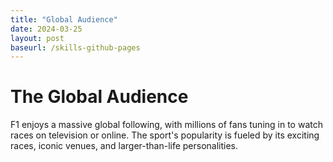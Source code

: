 ```yaml
---
title: "Global Audience"
date: 2024-03-25
layout: post
baseurl: /skills-github-pages
---
```


# The Global Audience
F1 enjoys a massive global following, with millions of fans tuning in to watch races on television or online. The sport's popularity is fueled by its exciting races, iconic venues, and larger-than-life personalities.

